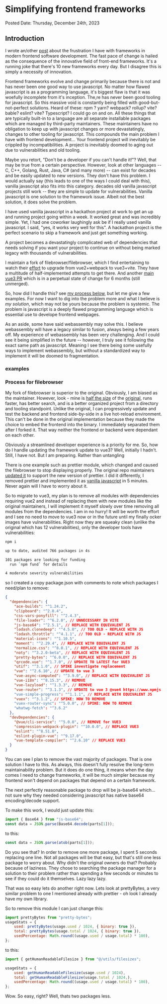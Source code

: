 # Simplifying frontend frameworks

Posted Date: Thursday, December 24th, 2023

## Introduction

I wrote an/other [post](?posts/2023/October/dependency-on-dependencies.md) about
the frustration I have with frameworks in modern frontend software development.
The fast pace of change is hailed as the consequence of the innovative field of
front-end frameworks. It's a running joke that there's 10 new frameworks every
day. But I disagree this is simply a necessity of innovation.

Frontend frameworks evolve and change primarily because there is not and has
never been one good way to use javascript. No matter how flawed javascript is as
a programming language, it's biggest flaw is that it was woefully incomplete
from it's inception. The,re has never been good tooling for javascript. So this
massive void is constantly being filled with good-but-not-perfect solutions.
Heard of these: npm ? yarn? webpack? rollup? vite? bable? eslint? vite?
Typescript? I could go on and on. All these things that are typically built-in
to a language are all separate installable packages which are managed by
third-party maintainers. These maintainers have no obligation to keep up with
javascript changes or more devastatingly, changes to other tooling for
javascript. This compounds the main problem I have with frontend development...
Your frontend project will inevitably be crippled by incompatibilities. A
project is inevitably doomed to aging out due to vulnerabilities and old
tooling.

Maybe you retort, "Don't be a developer if you can't handle it!"? Well, that may
be true from a certain perspective. However, look at other languages -- C, C++,
Golang, Rust, Java, C# (and many more) -- can exist for decades and be easily
updated to new versions. They don't have this problem. I would actually say
(this leads to one of the ways I could deal with this), vanilla javascript also
fits into this category. decades old vanilla javascript projects still work --
they are simple to update for vulnerabilities. Vanilla javascript is one
solution to the framework issue. Albeit not the best solution, it does solve the
problem.

I have used vanilla javascript in a hackathon project at work to get an up and
running project going within a week. It worked great and was incredibly simple.
Yet, I had one coworker laughingly ask be if I really used vanilla javascript. I
said, "yes, it works very well for this". A hackathon project is the perfect
scenario to skip a framework and just get something working.

A project becomes a devastatingly complicated web of
dependencies that needs solving if you want your project to continue on without
being marked legacy with thousands of vulnerabilities.

I maintain a fork of filebrowser/filebrowser, which I find entertaining to watch
their [effort](https://github.com/filebrowser/filebrowser/pull/2645) to upgrade
from vue2+webpack to vue3+vite. They have a multitude of half-implemented
attempts to get there. And another [main vue3
PR](https://github.com/filebrowser/filebrowser/pull/2689) which is in a
perpetual state of change for 6 months (still unmerged).

So, how did I handle this? see [my process below](#process-for-filebrowser), but
let me give a few examples. For now I want to dig into the problem more and what
I believe is *my solution*, which may not be yours because the problem is
systemic. The problem is javascript is a deeply flawed programming language
which is essential use to develope frontend webpages.

As an aside, some have said webassembly may solve this. I believe webassembly
will have a legacy similar to fusion, always being a few years off. My
experience of webassembly has been very challenging. And I could see it being
simplified in the future -- however, I truly see it following the exact same
path as javascript. Meaning I see there being some usefully ways to implement
webassembly, but without a standardized way to implement it will be doomed to
fragmentation.

### examples

### Process for filebrowser

My fork of filebrowser is superior to the original. Obviously, I am biased as
the maintainer. However, look - mine is [half the
size](https://hub.docker.com/layers/gtstef/filebrowser/latest/images/sha256-6574d5f4890a6a0aa2d995b9fd8856418b6fef34e3bdf774ae02cc209c78e650?context=repo)
of the
[original](https://hub.docker.com/layers/filebrowser/filebrowser/latest/images/sha256-0e0a4b700302457772b07c4efc47bc90143d7538d36731baabcf7d375360bcee?context=explore),
runs faster, has better search, and is a better organized project from a
directory and tooling standpoint. Unlike the original, I can progressively
update and test the backend and frontend side-by-side in a live hot-reload
environment. This can't be done in the original implementation because they made
the choice to embed the frontend into the binary. I immediately separated them
after I forked it. That way neither the frontend or backend were dependant on
each other.

Obviously a streamlined developer experience is a priority for me. So, how do I
handle updating the framework update to vue3? Well, initially I hadn't. Still, I
have not. But I am preparing. Rather than untangling

There is one example such as prettier module, which changed and caused the
filebrowser to stop displaying properly. The original repo maintainers [updated
it](https://github.com/filebrowser/filebrowser/pull/2779) to support the new
version of prettier. I did it differently, I removed prettier and implemented it
as [vanilla
javascript](https://github.com/gtsteffaniak/filebrowser/blob/main/frontend/src/utils/filesizes.js)
in 5 minutes. Never again will I have to worry about it.

So to migrate to vue3, my plan is to remove all modules with dependencies
requiring vue2 and instead of replacing them with new modules like the original
maintainers, I will implement it myself slowly over time removing all modules
from the dependencies. I am in no hurry! It will be worth the effort and I see
no need to move to vue3 now or in the future until my finally ocker images have
vulnerabilities. Right now they are squeaky clean (unlike the original which has
12 vulnerabilities), only the developer tools have vulnerabilities:

```bash
npm i

up to date, audited 766 packages in 4s

101 packages are looking for funding
  run `npm fund` for details

4 moderate severity vulnerabilities
```

so I created a copy package.json with comments to note which packages I need/plan to remove:


```json
{
  "dependencies": {
    "ace-builds": "^1.24.2",
    "clipboard": "^2.0.4",
    "css-vars-ponyfill": "^2.4.3",
    "file-loader": "^6.2.0", // UNNECESSARY IN VITE
    "js-base64": "^2.5.1", // REPLACE WITH EQUIVALENT JS
    "lodash.clonedeep": "^4.5.0", // TOO OLD - REPLACE WITH JS
    "lodash.throttle": "^4.1.1", // TOO OLD - REPLACE WITH JS
    "material-icons": "^1.10.5",
    "moment": "^2.29.4", // REPLACE WITH EQUIVALENT JS
    "normalize.css": "^8.0.1", // REPLACE WITH EQUIVALENT JS
    "noty": "^3.2.0-beta", // REPLACE WITH EQUIVALENT JS
    "pretty-bytes": "^6.0.0", // REPLACE WITH EQUIVALENT JS
    "qrcode.vue": "^1.7.0", // UPDATE TO LATEST for VUE3
    "utif": "^3.1.0", // SPIKE investigate replacement
    "vue": "^2.6.10", // UPDATE to vue 3
    "vue-async-computed": "^3.9.0", // REPLACE WITH EQUIVALENT JS
    "vue-i18n": "^8.15.3", // REMOVE
    "vue-lazyload": "^1.3.3", // REMOVE
    "vue-router": "^3.1.3", // UPDATE to vue 3 @vue4 https://www.npmjs.com/package/vue-router
    "vue-simple-progress": "^1.1.1", // REPLACE WITH EQUIVALENT JS
    "vuex": "^3.1.2", // SPIKE: HOW TO REMOVE
    "vuex-router-sync": "^5.0.0", // SPIKE: HOW TO REMOVE
    "whatwg-fetch": "^3.6.2"
  },
  "devDependencies": {
    "@vue/cli-service": "^5.0.8", // REMOVE for VUE3
    "compression-webpack-plugin": "^10.0.0", // REPLACE VUE3
    "eslint": "^8.51.0",
    "eslint-plugin-vue": "^9.17.0",
    "vue-template-compiler": "^2.6.10" // REPLACE VUE3
  }
}
```

You can see I plan to remove the vast majority of packages. That is one solution
I have to this. As always, this doesn't fully resolve the long-term
maintainability problem. But it does do one thing, it means when the day comes I
need to change frameworks, it will be much simpler because my frontend won't
depend on packages that depend on a certain framework.

The next perfectly reasonable package to drop will be js-base64 which... not
sure why they needed considering javascript has native base64 encoding/decode
support.

To make this work, I would just update this:

```javascript
import { Base64 } from "js-base64";
const data = JSON.parse(Base64.decode(parts[1]));
```

to this:

```javascript
const data = JSON.parse(atob(parts[1]));
```

Do you see that? In order to remove one more package, I spent 5 seconds
replacing one line. Not all packages will be that easy, but that's still one less
package to worry about. Why didn't the original owners do that? Probably because of
laziness. They chose to searching the package manager for a solution to their
problem rather than spending a few seconds or minutes to see if they could do it
themselves. Lazy lazy lazy.

That was so easy lets do another right now. Lets look at prettyBytes, a very
similar problem to one I mentioned already with prettier - oh look I already have my own library.

So to remove this module I can just change this:

```javascript
import prettyBytes from "pretty-bytes";
usageStats = {
    used: prettyBytes(usage.used / 1024, { binary: true }),
    total: prettyBytes(usage.total / 1024, { binary: true }),
    usedPercentage: Math.round((usage.used / usage.total) * 100),
};
```

to this:

```javascript
import { getHumanReadableFilesize } from "@/utils/filesizes";

usageStats = {
    used: getHumanReadableFilesize(usage.used / 1024),
    total: getHumanReadableFilesize(usage.total / 1024,),
    usedPercentage: Math.round((usage.used / usage.total) * 100),
};
```

Wow. So easy, right? Well, thats two packages less.